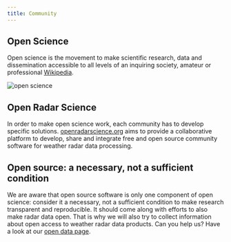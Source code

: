 ```yaml
---
title: Community
---
```


## Open Science 

Open science is the movement to make scientific research, data and dissemination accessible to all levels of an inquiring society, amateur or professional [Wikipedia](https://en.wikipedia.org/wiki/Open_science). 

![open science](https://upload.wikimedia.org/wikipedia/commons/9/9c/Open_Science_-_Prinzipien.png "Components of Open Science")

## Open Radar Science 

In order to make open science work, each community has to develop specific solutions. [openradarscience.org](https://openradarscience.org) aims to provide a collaborative platform to develop, share and integrate free and open source community software for weather radar data processing.

## Open source: a necessary, not a sufficient condition

We are aware that open source software is only one component of open science: consider it a necessary, not a sufficient condition to make research transparent and reproducible. It should come along with efforts to also make radar data open. That is why we will also try to collect information about open access to weather radar data products. Can you help us? Have a look at our [open data page]({filename}opendata.md).
